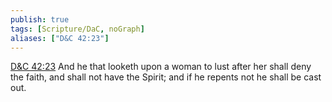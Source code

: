 ```yaml
---
publish: true
tags: [Scripture/DaC, noGraph]
aliases: ["D&C 42:23"]
---
```

[D&C 42:23](https://churchofjesuschrist.org/study/scriptures/dc-testament/dc/42?lang=eng&id=p23#p23) And he that looketh upon a woman to lust after her shall deny the faith, and shall not have the Spirit; and if he repents not he shall be cast out.
